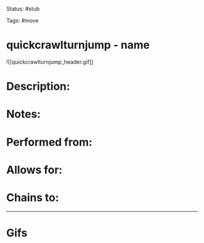 Status: #stub 

Tags: #move

# quickcrawlturnjump - name
![[quickcrawlturnjump_header.gif]]
# Description:


# Notes:


# Performed from:


# Allows for:


# Chains to:


___
# Gifs
